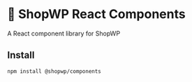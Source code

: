 # 💽 ShopWP React Components

A React component library for ShopWP

## Install

```
npm install @shopwp/components
```
